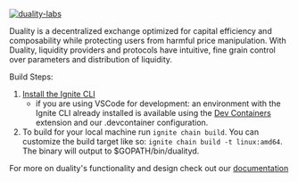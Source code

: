 [![duality-labs](https://circleci.com/gh/duality-labs/duality.svg?style=svg&circle-token=077571c2f18af3b4642d79ac6539db11122b4fbf)](<https://app.circleci.com/pipelines/github/duality-labs/duality>)

Duality is a decentralized exchange optimized for capital efficiency and composability while protecting users from harmful price manipulation. With Duality, liquidity providers and protocols have intuitive, fine grain control over parameters and distribution of liquidity.

Build Steps:

1. [Install the Ignite CLI](https://docs.ignite.com/guide/install)
    - if you are using VSCode for development: an environment with the Ignite CLI already installed is available using the [Dev Containers](https://marketplace.visualstudio.com/items?itemName=ms-vscode-remote.remote-containers) extension and our .devcontainer configuration.
1. To build for your local machine run `ignite chain build`. You can customize the build target like so: `ignite chain build -t linux:amd64`. The binary will output to $GOPATH/bin/dualityd.

For more on duality's functionality and design check out our [documentation](https://duality.gitbook.io/duality-documentation/concepts)
